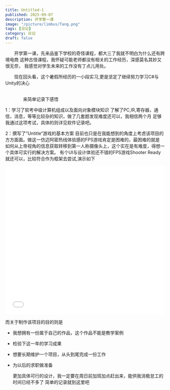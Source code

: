 ```yaml
---
title: Untitled-1
published: 2025-09-07
description: 开学第一课 
image: "/picture/limbus/Tang.png"
tags: [日记]
category: 日记
draft: false
---
```

 
  &emsp;&emsp;开学第一课，先来品鉴下学校的奇怪课程，都大三了我就不明白为什么还有跨境电商
  这种古怪课程，我怀疑可能老师都没有相关的工作经历，深感莫名其妙又很无奈，
  我感觉对学生未来的工作没有丁点儿用处。

  &emsp;&emsp;现在回头看，这个暑假所经历的一小段实习,更是坚定了继续努力学习C#与Unity的决心

  &emsp;&emsp;&emsp;&emsp;&emsp;&emsp;&emsp;&emsp;&emsp;&emsp;&emsp;&emsp;&emsp;&emsp;&emsp;&emsp;&emsp;&emsp;&emsp;&emsp;&emsp;&emsp;&emsp;&emsp;&emsp;&emsp;&emsp;&emsp;&emsp;&emsp;&emsp;&emsp;&emsp;&emsp;&emsp;&emsp;&emsp;&emsp;&emsp;&emsp;来简单记录下感悟

  1：学习了软考中级计算机组成以及面向对象模块知识
  了解了PC,IR,寄存器，通信，消息，等等比较杂的知识，做了几套题发现难度还可以，我相信两个月
  足够我通过这项考试，具体的则详见软件记录吧。
  
  2：撰写了”Untitle“游戏的基本方案
  目前也只是在我能想到的角度上考虑该项目的方方面面。做这一仿迈阿密热线体验感的FPS游戏肯定是困难的，最困难的就是
  如何从上帝视角的信息获取转移到第一人称摄像头上，这个实在是有难度，得想一个具体可实行的解决方案。
  有个UI与设计体验还不错的FPS游戏Shooter Ready就还可以，比较符合作为框架去尝试,演示如下

  <iframe width="100%" height="468" src="//player.bilibili.com/player.html?bvid=BV1pBJHzvEaj" scrolling="no" border="0" frameborder="no" framespacing="0" allowfullscreen="true" sandbox="allow-forms allow-scripts allow-same-origin allow-popups"> </iframe>

  而关于制作该项目的目的则是
- 我想拥有一份属于自己的作品，这个作品不能是教学案例
- 检验下这一年的学习成果
- 想要长期维护一个项目，从头到尾完成一份工作
- 为以后的求职做准备

  更加具体可行的设计，我一定要在周日前加班加点赶出来，能供我消极怠工的时间已经不多了
  简单的记录就到这里吧


 
  

